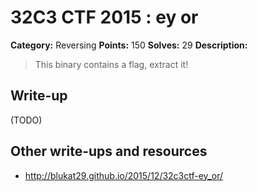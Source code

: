 # 32C3 CTF 2015 : ey or

**Category:** Reversing
**Points:** 150
**Solves:** 29
**Description:**

> This binary contains a flag, extract it!


## Write-up

(TODO)

## Other write-ups and resources

* <http://blukat29.github.io/2015/12/32c3ctf-ey_or/>
